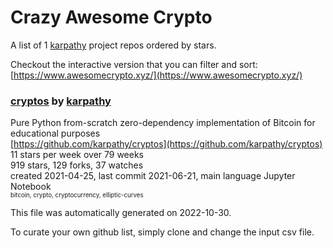 # Crazy Awesome Crypto
A list of 1 [karpathy](https://github.com/karpathy) project repos ordered by stars.  

Checkout the interactive version that you can filter and sort: 
[https://www.awesomecrypto.xyz/](https://www.awesomecrypto.xyz/)  


### [cryptos](https://github.com/karpathy/cryptos) by [karpathy](https://github.com/karpathy)  
Pure Python from-scratch zero-dependency implementation of Bitcoin for educational purposes  
[https://github.com/karpathy/cryptos](https://github.com/karpathy/cryptos)  
11 stars per week over 79 weeks  
919 stars, 129 forks, 37 watches  
created 2021-04-25, last commit 2021-06-21, main language Jupyter Notebook  
<sub><sup>bitcoin, crypto, cryptocurrency, elliptic-curves</sup></sub>


This file was automatically generated on 2022-10-30.  

To curate your own github list, simply clone and change the input csv file.  